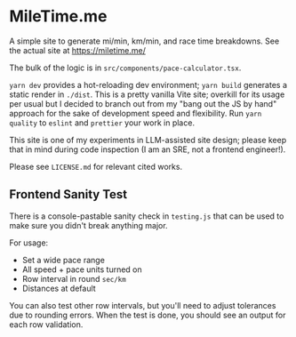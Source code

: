# MileTime.me

A simple site to generate mi/min, km/min, and race time breakdowns. See the actual site at https://miletime.me/

The bulk of the logic is in `src/components/pace-calculator.tsx`.

`yarn dev` provides a hot-reloading dev environment; `yarn build` generates a static render in `./dist`. This is a pretty vanilla Vite site; overkill for its usage per usual but I decided to branch out from my "bang out the JS by hand" approach for the sake of development speed and flexibility. Run `yarn quality` to `eslint` and `prettier` your work in place.

This site is one of my experiments in LLM-assisted site design; please keep that in mind during code inspection (I am an SRE, not a frontend engineer!).

Please see `LICENSE.md` for relevant cited works.

## Frontend Sanity Test

There is a console-pastable sanity check in `testing.js` that can be used to make sure you didn't break anything major.

For usage:

* Set a wide pace range
* All speed + pace units turned on
* Row interval in round `sec/km`
* Distances at default

You can also test other row intervals, but you'll need to adjust tolerances due to rounding errors. When the test is done, you should see an output for each row validation.
